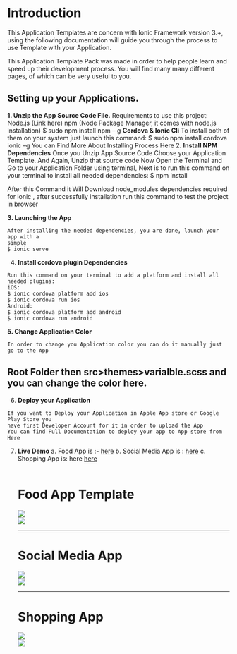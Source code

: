 # Introduction

This Application Templates are concern with Ionic Framework version 3.+, using the following
documentation will guide you through the process to use Template with your Application.

This Application Template Pack was made in order to help people learn and speed up their
development process. You will find many many different pages, of which can be very useful to
you.

## Setting up your Applications.

**1. Unzip the App Source Code File.**
    Requirements to use this project:
    Node.js (Link here)
    npm (Node Package Manager, it comes with node.js installation)
    $ sudo npm install npm – g
    **Cordova & Ionic Cli**
    To install both of them on your system just launch this command:
    $ sudo npm install cordova ionic –g
    You can Find More About Installing Process Here
2. **Install NPM Dependencies**
    Once you Unzip App Source Code Choose your Application Template. And Again, Unzip
that source code Now Open the Terminal and Go to your Application Folder using terminal,
Next is to run this command on your terminal to install all needed dependencies:
    $ npm install

After this Command it Will Download node_modules dependencies required for ionic ,
after successfully installation run this command to test the project in browser


**3. Launching the App**

```
After installing the needed dependencies, you are done, launch your app with a
simple
$ ionic serve
```
4. **Install cordova plugin Dependencies**

```
Run this command on your terminal to add a platform and install all needed plugins:
iOS:
$ ionic cordova platform add ios
$ ionic cordova run ios
Android:
$ ionic cordova platform add android
$ ionic cordova run android
```
**5. Change Application Color**

```
In order to change you Application color you can do it manually just go to the App
```
## Root Folder then src>themes>varialble.scss and you can change the color here.

6. **Deploy your Application**

```
If you want to Deploy your Application in Apple App store or Google Play Store you
have first Developer Account for it in order to upload the App
You can find Full Documentation to deploy your app to App store from Here
```

7. **Live Demo**
    a. Food App is :-  <a href="https://play.google.com/store/apps/details?id=io.food.app" target="_blank">here</a>
    b. Social Media App is : <a href="https://play.google.com/store/apps/details?id=io.social.app" target="_blank">here</a>
    c. Shopping App is: here <a href="https://play.google.com/store/apps/details?id=io.shoppingApp.app" target="_blank">here</a>
    <br>
    <br>
    <h1>Food App Template</h1>
    <img src="https://github.com/rcapscode/rcapscode.github.io/blob/master/screenshots/food-app/food1.png">
    <br>
    <img src="https://github.com/rcapscode/rcapscode.github.io/blob/master/screenshots/food-app/food2.png">
    <hr>
    <h1>Social Media App</h1>
    <img src="https://github.com/rcapscode/rcapscode.github.io/blob/master/screenshots/social-app/SOCIAL.png">
    <br>
    <img src="https://github.com/rcapscode/rcapscode.github.io/blob/master/screenshots/social-app/BANNER2.png">
    <hr>
     <h1>Shopping App</h1>
    <img src="https://github.com/rcapscode/rcapscode.github.io/blob/master/screenshots/shopping-app/shopping%20banner1.png">
    <br>
    <img src="https://github.com/rcapscode/rcapscode.github.io/blob/master/screenshots/shopping-app/shop%20banner%202.png">
    
    
    


